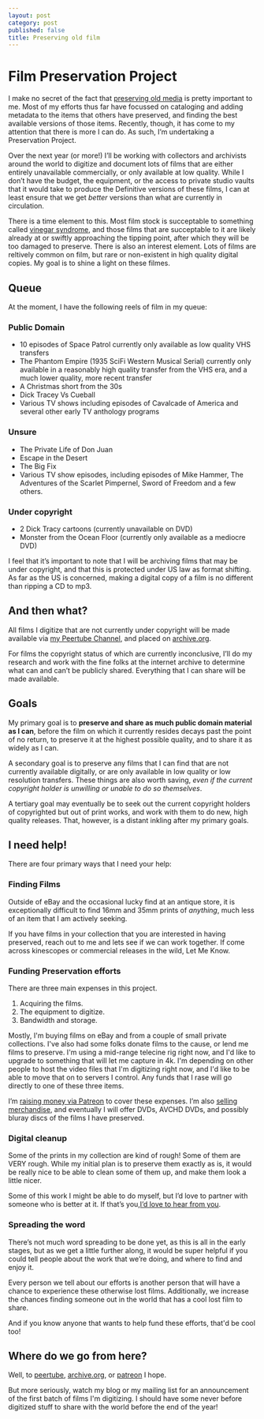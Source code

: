 ```yaml
---
layout: post
category: post
published: false
title: Preserving old film
---
```

# Film Preservation Project

I make no secret of the fact that [preserving old media](http://ajroach42.com/we-are-terrible-stewards-of-history/) is pretty important to me. Most of my efforts thus far have focussed on cataloging and adding metadata to the items that others have preserved, and finding the best available versions of those items. Recently, though, it has come to my attention that there is more I can do. As such, I’m undertaking a Preservation Project. 

Over the next year (or more!) I’ll be working with collectors and archivists around the world to digitize and document lots of films that are either entirely unavailable commercially, or only available at low quality. While I don’t have the budget, the equipment, or the access to private studio vaults that it would take to produce the Definitive versions of these films, I can at least ensure that we get *better* versions than what are currently in circulation. 

There is a time element to this. Most film stock is succeptable to something called [vinegar syndrome](https://en.m.wikipedia.org/wiki/Cellulose_acetate_film#Decay_and_the_%22vinegar_syndrome%22), and those films that are succeptable to it are likely already at or swiftly approaching the tipping point, after which they will be too damaged to preserve. There is also an interest element. Lots of films are reltively common on film, but rare or non-existent in high quality digital copies. My goal is to shine a light on these filmes. 

## Queue 

At the moment, I have the following reels of film in my queue:

### Public Domain 

- 10 episodes of Space Patrol currently only available as low quality VHS transfers 
- The Phantom Empire (1935 SciFi Western Musical Serial) currently only available in a reasonably high quality transfer from the VHS era, and a much lower quality, more recent transfer
- A Christmas short from the 30s 
- Dick Tracey Vs Cueball 
- Various TV shows including episodes of Cavalcade of America and several other early TV anthology programs

### Unsure 

- The Private Life of Don Juan 
- Escape in the Desert 
- The Big Fix 
- Various TV show episodes, including episodes of Mike Hammer, The Adventures of the Scarlet Pimpernel, Sword of Freedom and a few others. 

### Under copyright

- 2 Dick Tracy cartoons (currently unavailable on DVD) 
- Monster from the Ocean Floor (currently only available as a mediocre DVD) 

I feel that it’s important to note that I will be archiving films that may be under copyright, and that this is protected under US law as format shifting. As far as the US is concerned, making a digital copy of a film is no different than ripping a CD to mp3. 

## And then what? 

All films I digitize that are not currently under copyright will be made available via [my Peertube Channel](https://peertube.mastodon.host/video-channels/tvscifi/videos), and placed on [archive.org](https://archive.org/details/@ajroach42?tab=uploads).

For films the copyright status of which are currently inconclusive, I’ll do my research and work with the fine folks at the internet archive to determine what can and can’t be publicly shared. Everything that I can share will be made available. 

## Goals

My primary goal is to **preserve and share as much public domain material as I can**, before the film on which it currently resides decays past the point of no return, to preserve it at the highest possible quality, and to share it as widely as I can. 

A secondary goal is to preserve any films that I can find that are not currently available digitally, or are only available in low quality or low resolution transfers. These things are also worth saving, _even if the current copyright holder is unwilling or unable to do so themselves_. 

A tertiary goal may eventually be to seek out the current copyright holders of copyrighted but out of print works, and work with them to do new, high quality releases. That, however, is a distant inkling after my primary goals. 

## I need help! 

There are four primary ways that I need your help:

### Finding Films

Outside of eBay and the occasional lucky find at an antique store, it is exceptionally difficult to find 16mm and 35mm prints of *anything*, much less of an item that I am actively seeking. 

If you have films in your collection that you are interested in having preserved, reach out to me and lets see if we can work together. If come across kinescopes or commercial releases in the wild, Let Me Know. 

### Funding Preservation efforts 

There are three main expenses in this project. 

1) Acquiring the films. 
2) The equipment to digitize. 
3) Bandwidth and storage. 

Mostly, I'm buying films on eBay and from a couple of small private collections. I've also had some folks donate films to the cause, or lend me films to preserve. I'm using a mid-range telecine rig right now, and I'd like to upgrade to something that will let me capture in 4k. I'm depending on other people to host the video files that I'm digitizing right now, and I'd like to be able to move that on to servers I control. Any funds that I rase will go directly to one of these three items.

I’m [raising money via Patreon](https://www.patreon.com/ajroach42) to cover these expenses. I’m also [selling merchandise](https://spaceageideas.com), and eventually I will offer DVDs, AVCHD DVDs, and possibly bluray discs of the films I have preserved. 

### Digital cleanup 

Some of the prints in my collection are kind of rough! Some of them are VERY rough. While my initial plan is to preserve them exactly as is, it would be really nice to be able to clean some of them up, and make them look a little nicer. 

Some of this work I might be able to do myself, but I’d love to partner with someone who is better at it. If that’s you,[I’d love to hear from you](https://retro.social/@ajroach42/). 

### Spreading the word 

There’s not much word spreading to be done yet, as this is all in the early stages, but as we get a little further along, it would be super helpful if you could tell people about the work that we’re doing, and where to find and enjoy it.

Every person we tell about our efforts is another person that will have a chance to experience these otherwise lost films. Additionally, we increase the chances finding someone out in the world that has a cool lost film to share. 

And if you know anyone that wants to help fund these efforts, that'd be cool too! 


## Where do we go from here? 

Well, to [peertube](https://peertube.mastodon.host/video-channels/tvscifi/videos), [archive.org](https://archive.org/details/@ajroach42?tab=uploads), or [patreon](https://www.patreon.com/ajroach42) I hope.

But more seriously, watch my blog or my mailing list for an announcement of the first batch of films I'm digitizing. I should have some never before digitized stuff to share with the world before the end of the year!  